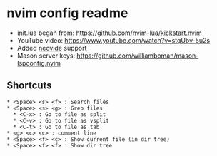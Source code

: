 # nvim config readme

* init.lua began from: https://github.com/nvim-lua/kickstart.nvim
* YouTube video: https://www.youtube.com/watch?v=stqUbv-5u2s
* Added [neovide](https://github.com/neovide/neovide) support
* Mason server keys: https://github.com/williamboman/mason-lspconfig.nvim

## Shortcuts

```
* <Space> <s> <f> : Search files
* <Space> <s> <g> : Grep files
  * <C-x> : Go to file as split
  * <C-v> : Go to file as vsplit
  * <C-t> : Go to file as tab
* <g> <c> <c> : comment line
* <Space> <f> <c> : Show current file (in dir tree)
* <Space> <f> <f> : Show dir tree
```

